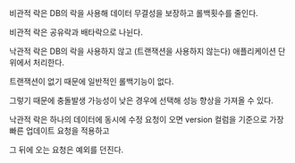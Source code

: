 비관적 락은 DB의 락을 사용해 데이터 무결성을 보장하고 롤백횟수를 줄인다.

비관적 락은 공유락과 배타락으로 나뉜다.

낙관적 락은 DB의 락을 사용하지 않고 (트랜잭션을 사용하지 않는다) 애플리케이션 단위에서 처리한다.

트랜잭션이 없기 때문에 일반적인 롤백기능이 없다.

그렇기 때문에 충돌발생 가능성이 낮은 경우에 선택해 성능 향상을 가져올 수 있다.

낙관적 락은 하나의 데이터에 동시에 수정 요청이 오면 version 컬럼을 기준으로 가장 빠른 업데이트 요청을 적용하고

그 뒤에 오는 요청은 예외를 던진다.
